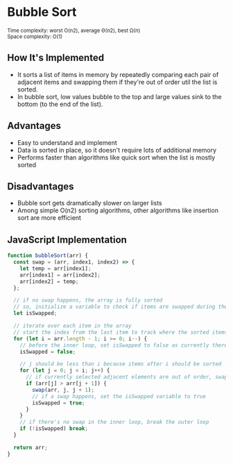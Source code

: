 # Bubble Sort

<small>Time complexity: worst O(n2), average Θ(n2), best Ω(n)</small><br/>
<small>Space complexity: O(1)</small>

## How It's Implemented

- It sorts a list of items in memory by repeatedly comparing each pair of adjacent items and swapping them if they're out of order util the list is sorted.
- In bubble sort, low values bubble to the top and large values sink to the bottom (to the end of the list).

## Advantages

- Easy to understand and implement
- Data is sorted in place, so it doesn't require lots of additional memory
- Performs faster than algorithms like quick sort when the list is mostly sorted

## Disadvantages

- Bubble sort gets dramatically slower on larger lists
- Among simple O(n2) sorting algorithms, other algorithms like insertion sort are more efficient

## JavaScript Implementation

```javascript
function bubbleSort(arr) {
  const swap = (arr, index1, index2) => {
    let temp = arr[index1];
    arr[index1] = arr[index2];
    arr[index2] = temp;
  };

  // if no swap happens, the array is fully sorted
  // so, initialize a variable to check if items are swapped during the inner loop
  let isSwapped;

  // iterate over each item in the array
  // start the index from the last item to track where the sorted items start
  for (let i = arr.length - 1; i >= 0; i--) {
    // before the inner loop, set isSwapped to false as currently there's no swap
    isSwapped = false;

    // j should be less than i because items after i should be sorted
    for (let j = 0; j < i; j++) {
      // if currently selected adjacent elements are out of order, swap them in place
      if (arr[j] > arr[j + 1]) {
        swap(arr, j, j + 1);
        // if a swap happens, set the isSwapped variable to true
        isSwapped = true;
      }
    }
    // if there's no swap in the inner loop, break the outer loop
    if (!isSwapped) break;
  }

  return arr;
}
```
